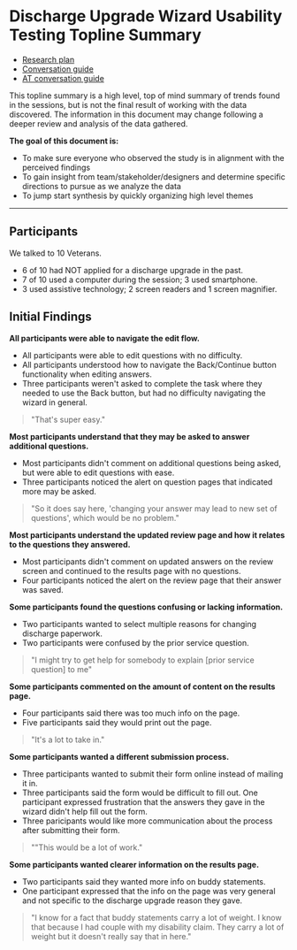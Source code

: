<!-- This was copied over from the VSA document at https://github.com/department-of-veterans-affairs/va.gov-team/blob/master/teams/vsa/design/topline-summary-template.md -->

# Discharge Upgrade Wizard Usability Testing Topline Summary
- [Research plan](https://github.com/department-of-veterans-affairs/va.gov-team/blob/master/products/veteran-military-records/discharge-upgrade-wizard/research/2024-Review-Flow/research-plan.md)
- [Conversation guide](https://github.com/department-of-veterans-affairs/va.gov-team/blob/master/products/veteran-military-records/discharge-upgrade-wizard/research/2024-Review-Flow/conversation-guide.md)
- [AT conversation guide](https://github.com/department-of-veterans-affairs/va.gov-team/blob/master/products/veteran-military-records/discharge-upgrade-wizard/research/2024-Review-Flow/conversation-guide-at.md)

This topline summary is a high level, top of mind summary of trends found in the sessions, but is not the final result of working with the data discovered. The information in this document may change following a deeper review and analysis of the data gathered. 

**The goal of this document is:**
 - To make sure everyone who observed the study is in alignment with the perceived findings
 - To gain insight from team/stakeholder/designers and determine specific directions to pursue as we analyze the data
 - To jump start synthesis by quickly organizing high level themes 

---
## Participants

We talked to 10 Veterans.
- 6 of 10 had NOT applied for a discharge upgrade in the past.
- 7 of 10 used a computer during the session; 3 used smartphone.
- 3 used assistive technology; 2 screen readers and 1 screen magnifier. 
  
## Initial Findings


**All participants were able to navigate the edit flow.**

- All participants were able to edit questions with no difficulty.
- All participants understood how to navigate the Back/Continue button functionality when editing answers.
- Three participants weren't asked to complete the task where they needed to use the Back button, but had no difficulty navigating the wizard in general.
> "That's super easy."

**Most participants understand that they may be asked to answer additional questions.**
- Most participants didn't comment on additional questions being asked, but were able to edit questions with ease.
- Three participants noticed the alert on question pages that indicated more may be asked.
> "So it does say here, 'changing your answer may lead to new set of questions', which would be no problem."

**Most participants understand the updated review page and how it relates to the questions they answered.**
- Most participants didn't comment on updated answers on the review screen and continued to the results page with no questions.
- Four participants noticed the alert on the review page that their answer was saved.

**Some participants found the questions confusing or lacking information.**
- Two participants wanted to select multiple reasons for changing discharge paperwork.
- Two participants were confused by the prior service question.
> "I might try to get help for somebody to explain [prior service question] to me"

**Some participants commented on the amount of content on the results page.**
- Four participants said there was too much info on the page.
- Five participants said they would print out the page.
> "It's a lot to take in."

**Some participants wanted a different submission process.**
- Three participants wanted to submit their form online instead of mailing it in. 
- Three participants said the form would be difficult to fill out. One participant expressed frustration that the answers they gave in the wizard didn't help fill out the form.
- Three paricipants would like more communication about the process after submitting their form.
> ""This would be a lot of work."

 **Some participants wanted clearer information on the results page.**
- Two participants said they wanted more info on buddy statements. 
- One participant expressed that the info on the page was very general and not specific to the discharge upgrade reason they gave.
> "I know for a fact that buddy statements carry a lot of weight. I know that because I had couple with my disability claim. They carry a lot of weight but it doesn't really say that in here."
